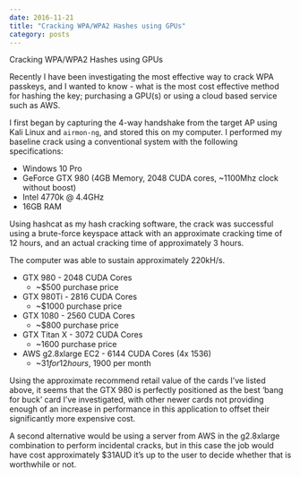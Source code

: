 ```yaml
---
date: 2016-11-21
title: "Cracking WPA/WPA2 Hashes using GPUs"
category: posts
---
```


Cracking WPA/WPA2 Hashes using GPUs

Recently I have been investigating the most effective way to crack WPA passkeys, and I wanted to know - what is the most cost effective method for hashing the key; purchasing a GPU(s) or using a cloud based service such as AWS.

I first began by capturing the 4-way handshake from the target AP using Kali Linux and `airmon-ng`, and stored this on my computer. I performed my baseline crack using a conventional system with the following specifications:

* Windows 10 Pro
* GeForce GTX 980 (4GB Memory, 2048 CUDA cores, ~1100Mhz clock without boost)
* Intel 4770k @ 4.4GHz
* 16GB RAM

Using hashcat as my hash cracking software, the crack was successful using a brute-force keyspace attack with an approximate cracking time of 12 hours, and an actual cracking time of approximately 3 hours.

The computer was able to sustain approximately 220kH/s.

- GTX 980 - 2048 CUDA Cores
  - ~$500 purchase price
- GTX 980Ti - 2816 CUDA Cores
  - ~$1000 purchase price
- GTX 1080 - 2560 CUDA Cores
  - ~$800 purchase price
- GTX Titan X - 3072 CUDA Cores
  - ~1600 purchase price
- AWS g2.8xlarge EC2 - 6144 CUDA Cores (4x 1536)
  - ~$31 for 12 hours, ~$1900 per month

Using the approximate recommend retail value of the cards I’ve listed above, it seems that the GTX 980 is perfectly positioned as the best ‘bang for buck’ card I’ve investigated, with other newer cards not providing enough of an increase in performance in this application to offset their significantly more expensive cost.

A second alternative would be using a server from AWS in the g2.8xlarge combination to perform incidental cracks, but in this case the job would have cost approximately $31AUD it’s up to the user to decide whether that is worthwhile or not.